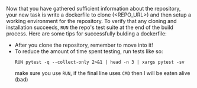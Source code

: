 Now that you have gathered sufficient information about the repository, your new task is write a dockerfile to clone (<REPO_URL>) and then setup a working environment for the repository. To verify that any cloning and installation succeeds, `RUN` the repo's test suite at the end of the build process.
Here are some tips for successfully bulding a dockerfile:
- After you clone the repository, remember to move into it!
- To reduce the amount of time spent testing, run tests like so:
    ```
    RUN pytest -q --collect-only 2>&1 | head -n 3 | xargs pytest -sv
    ```
    make sure you use `RUN`, if the final line uses `CMD` then I will be eaten alive (bad)
